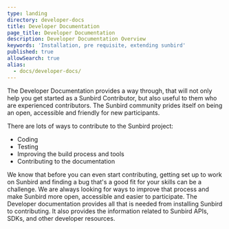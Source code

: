 ```yaml
---
type: landing
directory: developer-docs
title: Developer Documentation 
page_title: Developer Documentation
description: Developer Documentation Overview
keywords: 'Installation, pre requisite, extending sunbird'
published: true
allowSearch: true
alias:
  - docs/developer-docs/
---
```



The Developer Documentation provides a way through, that will not only help you get started as a Sunbird Contributor, but also useful to them who are experienced contributors. The Sunbird community prides itself on being an open, accessible and friendly for new participants. 

There are lots of ways to contribute to the Sunbird project: 

- Coding
- Testing
- Improving the build process and tools
- Contributing to the documentation

We know that before you can even start contributing, getting set up to work on Sunbird and finding a bug that's a good fit for your skills can be a challenge. We are always looking for ways to improve that process and make Sunbird more open, accessible and easier to participate. The Developer documentation provides all that is needed from installing Sunbird to contributing. It also provides the information related to Sunbird APIs, SDKs, and other developer resources.
